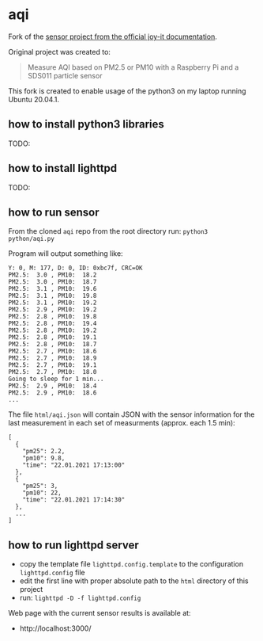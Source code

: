 # aqi

Fork of the [sensor project from the official joy-it documentation](https://github.com/zefanja/aqi).

Original project was created to:
> Measure AQI based on PM2.5 or PM10 with a Raspberry Pi and a SDS011 particle sensor

This fork is created to enable usage of the python3 on my laptop running
Ubuntu 20.04.1.

## how to install python3 libraries

TODO:

## how to install lighttpd

TODO:

## how to run sensor

From the cloned `aqi` repo from the root directory run:
`python3 python/aqi.py`

Program will output something like:
```
Y: 0, M: 177, D: 0, ID: 0xbc7f, CRC=OK
PM2.5:  3.0 , PM10:  18.2
PM2.5:  3.0 , PM10:  18.7
PM2.5:  3.1 , PM10:  19.6
PM2.5:  3.1 , PM10:  19.8
PM2.5:  3.1 , PM10:  19.2
PM2.5:  2.9 , PM10:  19.2
PM2.5:  2.8 , PM10:  19.8
PM2.5:  2.8 , PM10:  19.4
PM2.5:  2.8 , PM10:  19.2
PM2.5:  2.8 , PM10:  19.1
PM2.5:  2.8 , PM10:  18.7
PM2.5:  2.7 , PM10:  18.6
PM2.5:  2.7 , PM10:  18.9
PM2.5:  2.7 , PM10:  19.1
PM2.5:  2.7 , PM10:  18.0
Going to sleep for 1 min...
PM2.5:  2.9 , PM10:  18.4
PM2.5:  2.9 , PM10:  18.6
...
```

The file `html/aqi.json` will contain JSON with the sensor information for the
last measurement in each set of measurments (approx. each 1.5 min):
```
[
  {
    "pm25": 2.2,
    "pm10": 9.8,
    "time": "22.01.2021 17:13:00"
  },
  {
    "pm25": 3,
    "pm10": 22,
    "time": "22.01.2021 17:14:30"
  },
  ...
]
```

## how to run lighttpd server

- copy the template file `lighttpd.config.template` to the configuration
  `lighttpd.config` file
- edit the first line with proper absolute path to the `html` directory of this
  project
- run: `lighttpd -D -f lighttpd.config`

Web page with the current sensor results is available at:
- http://localhost:3000/
